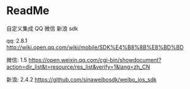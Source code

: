 # ReadMe
自定义集成 QQ 微信 新浪 sdk

qq: 2.8.1 http://wiki.open.qq.com/wiki/mobile/SDK%E4%B8%8B%E8%BD%BD

微信: 1.5 https://open.weixin.qq.com/cgi-bin/showdocument?action=dir_list&t=resource/res_list&verify=1&lang=zh_CN

新浪: 2.4.2 https://github.com/sinaweibosdk/weibo_ios_sdk
